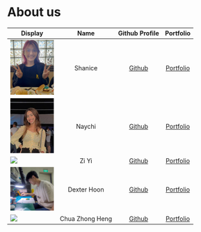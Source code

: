 # About us

Display |   Name   |              Github Profile              | Portfolio 
--------|:--------:|:----------------------------------------:|:---------:
![](images/aboutUs/shanice.jpg) | Shanice | [Github](https://github.com/ShaniceTang) | [Portfolio](team/shanicetang.md)
![](images/aboutUs/naychimin.png) |  Naychi  | [Github](https://github.com/NaychiMin/tp) | [Portfolio](team/naychimin.md)
![](https://via.placeholder.com/100.png?text=Photo) |  Zi Yi   | [Github](https://github.com/ziyi105) | [Portfolio](team/ziyi105.md)
<img height="100" src="images/aboutUs/dexter.jpg" width="100"/> | Dexter Hoon | [Github](https://github.com/DextheChik3n) | [Portfolio](team/dexthechik3n.md)
![](https://via.placeholder.com/100.png?text=Photo) | Chua Zhong Heng | [Github](https://github.com/Cazh1/tp) | [Portfolio](team/cazh1.md)